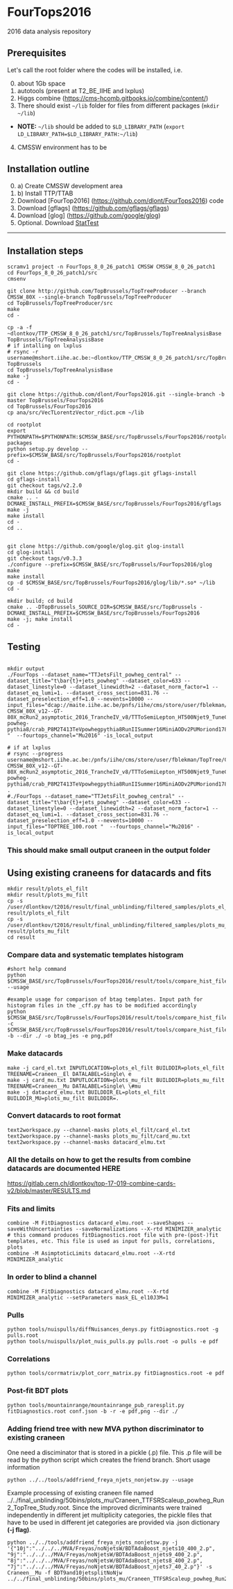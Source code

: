 # FourTops2016
2016 data analysis repository
## Prerequisites 

Let's call the root folder where the codes will be installed, i.e. 

0. about 1Gb space
1. autotools (present at T2_BE_IIHE and lxplus)
2. Higgs combine (https://cms-hcomb.gitbooks.io/combine/content/)
3. There should exist  `~/lib` folder for files from different packages (```mkdir ~/lib```)
  * **NOTE:** `~/lib` should be added to `$LD_LIBRARY_PATH` (```export LD_LIBRARY_PATH=$LD_LIBRARY_PATH:~/lib```)
4. CMSSW environment has to be 

## Installation outline
0. a) Create CMSSW development area
0. b) Install TTP/TTAB
1. Download [FourTop2016] (https://github.com/dlont/FourTops2016) code
2. Download [gflags] (https://github.com/gflags/gflags)
3. Download [glog] (https://github.com/google/glog)
4. Optional. Download [StatTest](https://github.com/andreadotti/StatTest)

----------------------------

## Installation steps
```
scramv1 project -n FourTops_8_0_26_patch1 CMSSW CMSSW_8_0_26_patch1
cd FourTops_8_0_26_patch1/src
cmsenv

git clone http://github.com/TopBrussels/TopTreeProducer --branch CMSSW_80X --single-branch TopBrussels/TopTreeProducer
cd TopBrussels/TopTreeProducer/src
make
cd -

cp -a -f ~dlontkov/TTP_CMSSW_8_0_26_patch1/src/TopBrussels/TopTreeAnalysisBase  TopBrussels/TopTreeAnalysisBase
# if intalling on lxplus
# rsync -r username@mshort.iihe.ac.be:~dlontkov/TTP_CMSSW_8_0_26_patch1/src/TopBrussels/TopTreeAnalysisBase  TopBrussels
cd TopBrussels/TopTreeAnalysisBase
make -j
cd -

git clone https://github.com/dlont/FourTops2016.git --single-branch -b master TopBrussels/FourTops2016
cd TopBrussels/FourTops2016
cp ana/src/VecTLorentzVector_rdict.pcm ~/lib

cd rootplot
export PYTHONPATH=$PYTHONPATH:$CMSSW_BASE/src/TopBrussels/FourTops2016/rootplot/lib/python2.7/site-packages
python setup.py develop --prefix=$CMSSW_BASE/src/TopBrussels/FourTops2016/rootplot
cd -

git clone https://github.com/gflags/gflags.git gflags-install
cd gflags-install
git checkout tags/v2.2.0
mkdir build && cd build
cmake .. -DCMAKE_INSTALL_PREFIX=$CMSSW_BASE/src/TopBrussels/FourTops2016/gflags
make -j
make install
cd -
cd ..


git clone https://github.com/google/glog.git glog-install
cd glog-install
git checkout tags/v0.3.3
./configure --prefix=$CMSSW_BASE/src/TopBrussels/FourTops2016/glog
make
make install
cp -d $CMSSW_BASE/src/TopBrussels/FourTops2016/glog/lib/*.so* ~/lib
cd -

mkdir build; cd build
cmake .. -DTopBrussels_SOURCE_DIR=$CMSSW_BASE/src/TopBrussels -DCMAKE_INSTALL_PREFIX=$CMSSW_BASE/src/TopBrussels/FourTops2016
make -j; make install
cd -
```
## Testing
```

mkdir output
./FourTops --dataset_name="TTJetsFilt_powheg_central" --dataset_title="t\bar{t}+jets_powheg" --dataset_color=633 --dataset_linestyle=0 --dataset_linewidth=2 --dataset_norm_factor=1 --dataset_eq_lumi=1. --dataset_cross_section=831.76 --dataset_preselection_eff=1.0 --nevents=10000 --input_files="dcap://maite.iihe.ac.be/pnfs/iihe/cms/store/user/fblekman/TopTree/CMSSW_80X_v12/TTP-CMSSW_80X_v12--GT-80X_mcRun2_asymptotic_2016_TrancheIV_v8/TTToSemiLepton_HT500Njet9_TuneCUETP8M2T4_13TeV-powheg-pythia8/crab_P8M2T413TeVpowhegpythia8RunIISummer16MiniAODv2PUMoriond1780XmcRun2asymptotic2016TrancheIVv6v1crab292/180403_190034/0000/TOPTREE_100.root "  --fourtops_channel="Mu2016" -is_local_output

# if at lxplus
# rsync --progress username@mshort.iihe.ac.be:/pnfs/iihe/cms/store/user/fblekman/TopTree/CMSSW_80X_v12/TTP-CMSSW_80X_v12--GT-80X_mcRun2_asymptotic_2016_TrancheIV_v8/TTToSemiLepton_HT500Njet9_TuneCUETP8M2T4_13TeV-powheg-pythia8/crab_P8M2T413TeVpowhegpythia8RunIISummer16MiniAODv2PUMoriond1780XmcRun2asymptotic2016TrancheIVv6v1crab292/180403_190034/0000/TOPTREE_100.root .
#./FourTops --dataset_name="TTJetsFilt_powheg_central" --dataset_title="t\bar{t}+jets_powheg" --dataset_color=633 --dataset_linestyle=0 --dataset_linewidth=2 --dataset_norm_factor=1 --dataset_eq_lumi=1. --dataset_cross_section=831.76 --dataset_preselection_eff=1.0 --nevents=10000 --input_files="TOPTREE_100.root "  --fourtops_channel="Mu2016" -is_local_output
```
### This should make small output craneen in the output folder

## Using existing craneens for datacards and fits
```
mkdir result/plots_el_filt
mkdir result/plots_mu_filt
cp -s /user/dlontkov/t2016/result/final_unblinding/filtered_samples/plots_el_filt/Cran* result/plots_el_filt
cp -s /user/dlontkov/t2016/result/final_unblinding/filtered_samples/plots_mu_filt/Cran* result/plots_mu_filt
cd result
```

### Compare data and systematic templates histogram
```
#short help command
python $CMSSW_BASE/src/TopBrussels/FourTops2016/result/tools/compare_hist_files/compare.py  --usage

#example usage for comparison of btag templates. Input path for histogram files in the _cff.py has to be modified accordingly
python $CMSSW_BASE/src/TopBrussels/FourTops2016/result/tools/compare_hist_files/compare.py -c $CMSSW_BASE/src/TopBrussels/FourTops2016/result/tools/compare_hist_files/config/conf_btag_JES_cff.py -b --dir ./ -o btag_jes -e png,pdf
```

### Make datacards
```
make -j card_el.txt INPUTLOCATION=plots_el_filt BUILDDIR=plots_el_filt TREENAME=Craneen__El DATALABEL=Single\ e
make -j card_mu.txt INPUTLOCATION=plots_mu_filt BUILDDIR=plots_mu_filt TREENAME=Craneen__Mu DATALABEL=Single\ \#mu
make -j datacard_elmu.txt BUILDDIR_EL=plots_el_filt BUILDDIR_MU=plots_mu_filt BUILDDIR=.
```
### Convert datacards to root format
```
text2workspace.py --channel-masks plots_el_filt/card_el.txt
text2workspace.py --channel-masks plots_mu_filt/card_mu.txt
text2workspace.py --channel-masks datacard_elmu.txt
```

### All the details on how to get the results from combine datacards are documented HERE
https://gitlab.cern.ch/dlontkov/top-17-019-combine-cards-v2/blob/master/RESULTS.md

### Fits and limits
```
combine -M FitDiagnostics datacard_elmu.root --saveShapes --saveWithUncertainties --saveNormalizations --X-rtd MINIMIZER_analytic # this command produces fitDiagnostics.root file with pre-(post-)fit templates, etc. This file is used as input for pulls, correlations, plots
combine -M AsimptoticLimits datacard_elmu.root --X-rtd MINIMIZER_analytic
```
### In order to blind a channel
```
combine -M FitDiagnostics datacard_elmu.root --X-rtd MINIMIZER_analytic --setParameters mask_EL_el10J3M=1 
```
### Pulls
```
python tools/nuispulls/diffNuisances_denys.py fitDiagnostics.root -g pulls.root
python tools/nuispulls/plot_nuis_pulls.py pulls.root -o pulls -e pdf
```
### Correlations
```
python tools/corrmatrix/plot_corr_matrix.py fitDiagnostics.root -e pdf
```
### Post-fit BDT plots
```
python tools/mountainrange/mountainrange_pub_raresplit.py fitDiagnostics.root conf.json -b -r -e pdf,png --dir ./
```

### Adding friend tree with new MVA python discriminator to existing craneen
One need a disciminator that is stored in a pickle (.p) file. This .p file will be read by the python script which creates the friend branch.
Short usage information
```
python ../../tools/addfriend_freya_njets_nonjetsw.py --usage
```
Example processing of existing craneen file named ../../final_unblinding/50bins/plots_mu/Craneen_TTFSRScaleup_powheg_Run2_TopTree_Study.root. Since the improved dicriminants were trained independently in different jet multiplicity categories, the pickle files that have to be used in different jet categories are provided via .json dictionary **(-j flag)**.
```
python ../../tools/addfriend_freya_njets_nonjetsw.py -j '{"10j":"../../../MVA/Freyas/noNjetsW/BDTAdaBoost_njets10_400_2.p", "9j":"../../../MVA/Freyas/noNjetsW/BDTAdaBoost_njets9_400_2.p", "8j":"../../../MVA/Freyas/noNjetsW/BDTAdaBoost_njets8_400_2.p", "7j":"../../../MVA/Freyas/noNjetsW/BDTAdaBoost_njets7_40_2.p"}' -s Craneen__Mu -f BDT9and10jetsplitNoNjw ../../final_unblinding/50bins/plots_mu/Craneen_TTFSRScaleup_powheg_Run2_TopTree_Study.root
```

